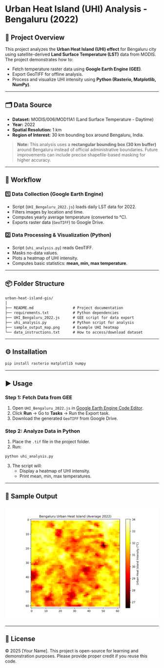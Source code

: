 # Urban Heat Island (UHI) Analysis - Bengaluru (2022)

## 📌 Project Overview
This project analyzes the **Urban Heat Island (UHI) effect** for Bengaluru city using satellite-derived **Land Surface Temperature (LST)** data from MODIS. The project demonstrates how to:
- Fetch temperature raster data using **Google Earth Engine (GEE)**.
- Export GeoTIFF for offline analysis.
- Process and visualize UHI intensity using **Python (Rasterio, Matplotlib, NumPy)**.

---

## 🗂 Data Source
- **Dataset:** MODIS/006/MOD11A1 (Land Surface Temperature - Daytime)
- **Year:** 2022
- **Spatial Resolution:** 1 km
- **Region of Interest:** 30 km bounding box around Bengaluru, India.

> **Note:** This analysis uses a **rectangular bounding box (30 km buffer)** around Bengaluru instead of official administrative boundaries. Future improvements can include precise shapefile-based masking for higher accuracy.

---

## 🚀 Workflow
### 1️⃣ Data Collection (Google Earth Engine)
- Script (`UHI_Bengaluru_2022.js`) loads daily LST data for 2022.
- Filters images by location and time.
- Computes yearly average temperature (converted to °C).
- Exports raster data (`GeoTIFF`) to Google Drive.

### 2️⃣ Data Processing & Visualization (Python)
- Script (`uhi_analysis.py`) reads GeoTIFF.
- Masks no-data values.
- Plots a heatmap of UHI intensity.
- Computes basic statistics: **mean, min, max temperature**.

---

## 📦 Folder Structure
```
urban-heat-island-gis/
│
├── README.md                  # Project documentation
├── requirements.txt           # Python dependencies
├── UHI_Bengaluru_2022.js      # GEE script for data export
├── uhi_analysis.py            # Python script for analysis
├── sample_output_map.png      # Example UHI heatmap
└── data_instructions.txt      # How to access/download dataset
```

---

## ⚙️ Installation
```bash
pip install rasterio matplotlib numpy
```

---

## ▶️ Usage
### Step 1: Fetch Data from GEE
1. Open `UHI_Bengaluru_2022.js` in [Google Earth Engine Code Editor](https://code.earthengine.google.com/).
2. Click **Run** → Go to **Tasks** → Run the Export task.
3. Download the generated `GeoTIFF` from Google Drive.

### Step 2: Analyze Data in Python
1. Place the `.tif` file in the project folder.
2. Run:
```bash
python uhi_analysis.py
```
3. The script will:
   - Display a heatmap of UHI intensity.
   - Print mean, min, max temperatures.

---

## 📝 Sample Output
![Sample UHI Heatmap](sample_output_map.png)

---

## 📜 License
© 2025 [Your Name]. This project is open-source for learning and demonstration purposes. Please provide proper credit if you reuse this code.
